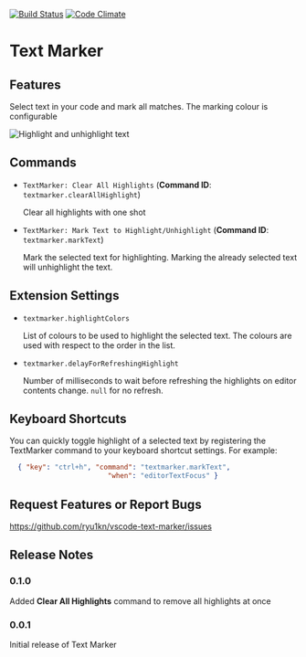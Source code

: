 [![Build Status](https://travis-ci.org/ryu1kn/vscode-text-marker.svg?branch=master)](https://travis-ci.org/ryu1kn/vscode-text-marker) [![Code Climate](https://codeclimate.com/github/ryu1kn/vscode-text-marker/badges/gpa.svg)](https://codeclimate.com/github/ryu1kn/vscode-text-marker)

# Text Marker

## Features

Select text in your code and mark all matches. The marking colour is configurable

![Highlight and unhighlight text](https://raw.githubusercontent.com/ryu1kn/vscode-text-marker/master/images/animations/highlight-unhighlight-texts.gif)

## Commands

* `TextMarker: Clear All Highlights` (**Command ID**: `textmarker.clearAllHighlight`)

    Clear all highlights with one shot

* `TextMarker: Mark Text to Highlight/Unhighlight` (**Command ID**: `textmarker.markText`)

    Mark the selected text for highlighting. Marking the already selected text will unhighlight the text.

## Extension Settings

* `textmarker.highlightColors`

    List of colours to be used to highlight the selected text. The colours are used with respect to the order in the list.

* `textmarker.delayForRefreshingHighlight`

    Number of milliseconds to wait before refreshing the highlights on editor contents change. `null` for no refresh.

## Keyboard Shortcuts

You can quickly toggle highlight of a selected text by registering the TextMarker command to your keyboard shortcut settings. For example:

```json
  { "key": "ctrl+h", "command": "textmarker.markText",
                        "when": "editorTextFocus" }
```

## Request Features or Report Bugs

https://github.com/ryu1kn/vscode-text-marker/issues

## Release Notes

### 0.1.0

Added **Clear All Highlights** command to remove all highlights at once

### 0.0.1

Initial release of Text Marker
